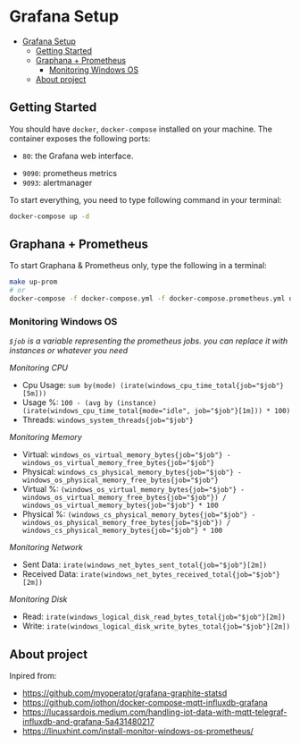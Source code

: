 # Grafana Setup


<!-- TOC -->

- [Grafana Setup](#grafana-setup)
  - [Getting Started](#getting-started)
  - [Graphana + Prometheus](#graphana--prometheus)
    - [Monitoring Windows OS](#monitoring-windows-os)
  - [About project](#about-project)

<!-- /TOC -->

## Getting Started

You should have `docker`, `docker-compose` installed on your machine. The container exposes the following ports:

- `80`: the Grafana web interface.
<!-- - `8080`: the Graphite web port
- `2003`: the Graphite data port
- `8125`: the StatsD UDP port.
- `9125`: the StatsD repeater's UDP port.
- `8126`: the StatsD administrative port.
- `9102`: statsD prometheus metrics -->
- `9090`: prometheus metrics
- `9093`: alertmanager

To start everything, you need to type following command in your terminal:

```sh
docker-compose up -d
```

## Graphana + Prometheus

To start Graphana & Prometheus only, type the following in a terminal:

```sh
make up-prom
# or
docker-compose -f docker-compose.yml -f docker-compose.prometheus.yml up -d
```

### Monitoring Windows OS

_`$job` is a variable representing the prometheus jobs. you can replace it with instances or whatever you need_

*Monitoring CPU*

* Cpu Usage: `sum by(mode) (irate(windows_cpu_time_total{job="$job"}[5m]))`
* Usage %: `100 - (avg by (instance) (irate(windows_cpu_time_total{mode="idle", job="$job"}[1m])) * 100)`
* Threads: `windows_system_threads{job="$job"}`

*Monitoring Memory*

* Virtual: `windows_os_virtual_memory_bytes{job="$job"} - windows_os_virtual_memory_free_bytes{job="$job"}`
* Physical: `windows_cs_physical_memory_bytes{job="$job"} - windows_os_physical_memory_free_bytes{job="$job"}`
* Virtual %: `(windows_os_virtual_memory_bytes{job="$job"} - windows_os_virtual_memory_free_bytes{job="$job"}) / windows_os_virtual_memory_bytes{job="$job"} * 100`
* Physical %: `(windows_cs_physical_memory_bytes{job="$job"} - windows_os_physical_memory_free_bytes{job="$job"}) / windows_cs_physical_memory_bytes{job="$job"} * 100`

*Monitoring Network*

* Sent Data: `irate(windows_net_bytes_sent_total{job="$job"}[2m])`
* Received Data: `irate(windows_net_bytes_received_total{job="$job"}[2m])`

*Monitoring Disk*

* Read: `irate(windows_logical_disk_read_bytes_total{job="$job"}[2m])`
* Write: `irate(windows_logical_disk_write_bytes_total{job="$job"}[2m])`

## About project

Inpired from:

* https://github.com/myoperator/grafana-graphite-statsd
* https://github.com/iothon/docker-compose-mqtt-influxdb-grafana
* https://lucassardois.medium.com/handling-iot-data-with-mqtt-telegraf-influxdb-and-grafana-5a431480217
* https://linuxhint.com/install-monitor-windows-os-prometheus/



<!-- 
To start specifically graphite (or grafana), you can type the service names as:

```sh
docker-compose up -d grafana
```

**NOTE** Alerts are not started by default

To start alerting, start the alerting containers

```sh
docker-compose -f docker-compose-cabot.yml up -d
```

This repo also contains a makefile to ease interacting with containers.

Starting all services:
```bash
$ make up
```

To stop the container
```bash
$ make down
```

To run container's shell
```bash
$ make shell
```

To view the container log
```bash
$ make tail
```

## Logging into grafana

Once your container is running all you need to do is:

- open your browser pointing to http://localhost (or another port if you changed it)
  - Docker with VirtualBox on macOS: use `docker-machine ip` instead of `localhost`
- login with the default username (admin) and password (admin)
- Go to datasources and check if graphite is there as default datasource

## Adding dashboards

Adding dashboards is easy. All you need to do is:

- Click the `+` icon from left menu, click "dashboard"
- Goto `Add Query` and select "graphite" as the datasource
- Either click the "select metric" from query editor, or type your full metric path, for ex- `stats.counters.myapp.foo.bar.count`

## Viewing Alerts

Open [localhost:5000](http://localhost:5000) in your browser. It will ask for default credentials for the first timers.

### Configuring graphite with cabot

**Step 1** - Create instance check

The first step is to check if your alerting system can ping the `graphite` service. To do so,

- Goto [Checks](http://localhost:5000/checks/) and [create a ICMP check](http://localhost:5000/icmpcheck/create/?instance=&service=)
- give it any name and leave everything as it is, save

**Step 2** - Create instance

- Goto [Create instance](http://localhost:5000/instance/create/)
- Name it anything. Enter `graphite` in the *Address* field (without `http://`)
- In the status check, select the check you created in step 1

Now, once done, visit [Checks](http://localhost:5000/checks/) page again and hopefully you'll be seeing a `passing` status on the check

### Creating Alerts

Cabot has three basic modules:

1. Instances
2. Services
3. Checks

Since cabot's take on these modules and how to use them, is very obscure, I will try to document it here and give a rough idea
of how it should be used with this project's configuration. The whole idea revolves around the "Service based architecture".

**First**, we create instances. Name them by their hostname or logical names. For instance, memcache-1, redis-1, redis-2 etc.

**Second**, create services based on those instances. For instance, memcache service may run on memcache-1. API service may run on api-1, api-2 and memcache-1 (say memcache server has spaces)

**Third**, create checks to run. Checks can be based on services, or on instances. For ex- 

- To check rate of 5xx HTTP responses on API *service* is below 10%, we will create a `Graphite check` that runs on *API service*.
- To check if memcache-1 server is responding, we will create `HTTP check` that runs on `memcache-1` *instance*

#### Creating instances

- Goto [Create instance](http://localhost:5000/instance/create/)
- Name it anything

#### Creating services

- Goto [Create service](http://localhost:5000/service/create/)
- Name it anything

#### Creating checks

Checks are of following types:

1. Graphite checks: Checks for metrics
- Goto [Create graphite check](http://localhost:5000/graphitecheck/create/?instance=&service=)
- Name it anything

2. HTTP checks: Checks for HTTP status code (health checks)
- Goto [Create HTTP check](http://localhost:5000/httpcheck/create/?instance=&service=)
- Name it anything

3. Jenkin checks: Checks for job build status (continuous integration checks)
- Goto [Create Jenkin check](http://localhost:5000/jenkins_check/create/?instance=&service=)
- Name it anything

4. ICMP checks: Checks for ping status (continuous integration checks)
- Goto [Create ICMP check](http://localhost:5000/icmpcheck/create/?instance=&service=)
- Name it anything -->
